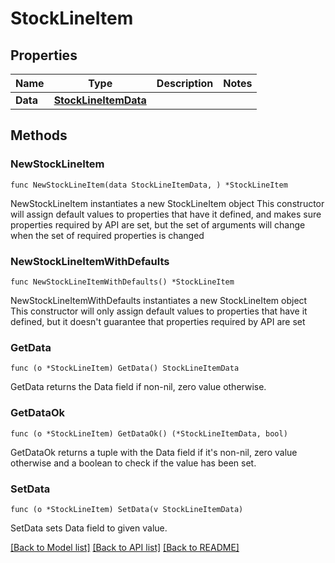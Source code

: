 # StockLineItem

## Properties

Name | Type | Description | Notes
------------ | ------------- | ------------- | -------------
**Data** | [**StockLineItemData**](StockLineItemData.md) |  | 

## Methods

### NewStockLineItem

`func NewStockLineItem(data StockLineItemData, ) *StockLineItem`

NewStockLineItem instantiates a new StockLineItem object
This constructor will assign default values to properties that have it defined,
and makes sure properties required by API are set, but the set of arguments
will change when the set of required properties is changed

### NewStockLineItemWithDefaults

`func NewStockLineItemWithDefaults() *StockLineItem`

NewStockLineItemWithDefaults instantiates a new StockLineItem object
This constructor will only assign default values to properties that have it defined,
but it doesn't guarantee that properties required by API are set

### GetData

`func (o *StockLineItem) GetData() StockLineItemData`

GetData returns the Data field if non-nil, zero value otherwise.

### GetDataOk

`func (o *StockLineItem) GetDataOk() (*StockLineItemData, bool)`

GetDataOk returns a tuple with the Data field if it's non-nil, zero value otherwise
and a boolean to check if the value has been set.

### SetData

`func (o *StockLineItem) SetData(v StockLineItemData)`

SetData sets Data field to given value.



[[Back to Model list]](../README.md#documentation-for-models) [[Back to API list]](../README.md#documentation-for-api-endpoints) [[Back to README]](../README.md)


